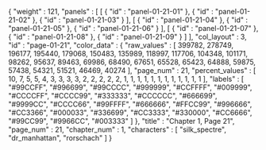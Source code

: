 {
  "weight" : 121,
  "panels" : [
    [
      {
        "id" : "panel-01-21-01"
      },
      {
        "id" : "panel-01-21-02"
      },
      {
        "id" : "panel-01-21-03"
      }
    ],
    [
      {
        "id" : "panel-01-21-04"
      },
      {
        "id" : "panel-01-21-05"
      },
      {
        "id" : "panel-01-21-06"
      }
    ],
    [
      {
        "id" : "panel-01-21-07"
      },
      {
        "id" : "panel-01-21-08"
      },
      {
        "id" : "panel-01-21-09"
      }
    ]
  ],
  "col_layout" : 3,
  "id" : "page-01-21",
  "color_data" : {
    "raw_values" : [
      399782,
      278749,
      196177,
      195440,
      179068,
      150483,
      135989,
      118997,
      117706,
      104348,
      101171,
      98262,
      95637,
      89463,
      69986,
      68490,
      67651,
      65528,
      65423,
      64888,
      59875,
      57438,
      54321,
      51521,
      46469,
      40274
    ],
    "page_num" : 21,
    "percent_values" : [
      10,
      7,
      5,
      5,
      4,
      3,
      3,
      3,
      3,
      2,
      2,
      2,
      2,
      2,
      1,
      1,
      1,
      1,
      1,
      1,
      1,
      1,
      1,
      1,
      1,
      1
    ],
    "labels" : [
      "#99CCFF",
      "#996699",
      "#99CCCC",
      "#999999",
      "#CCFFFF",
      "#009999",
      "#CCCCFF",
      "#CCCC99",
      "#333333",
      "#CCCCCC",
      "#666699",
      "#9999CC",
      "#CCCC66",
      "#99FFFF",
      "#666666",
      "#FFCC99",
      "#996666",
      "#CC3366",
      "#000033",
      "#336699",
      "#CC3333",
      "#330000",
      "#CC6666",
      "#99CC99",
      "#9966CC",
      "#003333"
    ]
  },
  "title" : "Chapter 1, Page 21",
  "page_num" : 21,
  "chapter_num" : 1,
  "characters" : [
    "silk_spectre",
    "dr_manhattan",
    "rorschach"
  ]
}
